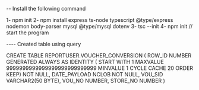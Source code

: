 -- Install the following command 

1- npm init
2- npm install express ts-node typescript @type/express nodemon body-parser mysql @type/mysql dotenv
3- tsc --init
4- npm init // start the program 



---- Created table using query

CREATE TABLE REPORTUSER.VOUCHER_CONVERSION
(
  ROW_ID        NUMBER GENERATED ALWAYS AS IDENTITY ( START WITH 1 MAXVALUE 9999999999999999999999999999 MINVALUE 1 CYCLE CACHE 20 ORDER KEEP) NOT NULL,
  DATE_PAYLOAD  NCLOB                           NOT NULL,
  VOU_SID       VARCHAR2(50 BYTE),
  VOU_NO        NUMBER,
  STORE_NO      NUMBER
)